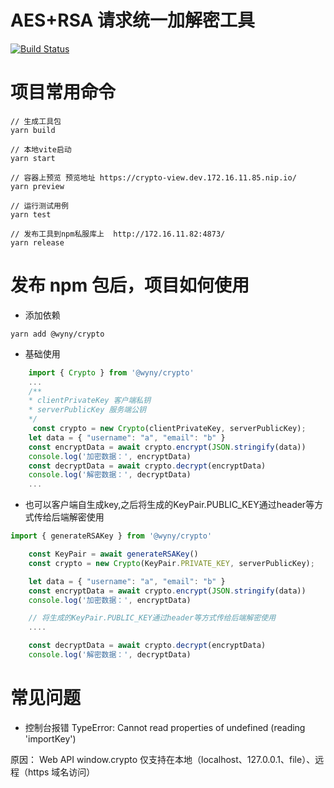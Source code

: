 # AES+RSA 请求统一加解密工具

[![Build Status](https://app.travis-ci.com/wqs576222103/encrypt-utils.svg?token=T85MtSayTDJVsGq9odzs&branch=main)](https://app.travis-ci.com/wqs576222103/encrypt-utils)

# 项目常用命令

```
// 生成工具包
yarn build

// 本地vite启动
yarn start

// 容器上预览 预览地址 https://crypto-view.dev.172.16.11.85.nip.io/
yarn preview

// 运行测试用例
yarn test

// 发布工具到npm私服库上  http://172.16.11.82:4873/
yarn release

```

# 发布 npm 包后，项目如何使用

- 添加依赖

```
yarn add @wyny/crypto
```

- 基础使用

```js
    import { Crypto } from '@wyny/crypto'
    ...
    /**
    * clientPrivateKey 客户端私钥
    * serverPublicKey 服务端公钥
    */
     const crypto = new Crypto(clientPrivateKey, serverPublicKey);
    let data = { "username": "a", "email": "b" }
    const encryptData = await crypto.encrypt(JSON.stringify(data))
    console.log('加密数据：', encryptData)
    const decryptData = await crypto.decrypt(encryptData)
    console.log('解密数据：', decryptData)
    ...
```


- 也可以客户端自生成key,之后将生成的KeyPair.PUBLIC_KEY通过header等方式传给后端解密使用
```js
import { generateRSAKey } from '@wyny/crypto'

    const KeyPair = await generateRSAKey()
    const crypto = new Crypto(KeyPair.PRIVATE_KEY, serverPublicKey);

    let data = { "username": "a", "email": "b" }
    const encryptData = await crypto.encrypt(JSON.stringify(data))
    console.log('加密数据：', encryptData)

    // 将生成的KeyPair.PUBLIC_KEY通过header等方式传给后端解密使用
    ....

    const decryptData = await crypto.decrypt(encryptData)
    console.log('解密数据：', decryptData)

```

# 常见问题

- 控制台报错 TypeError: Cannot read properties of undefined (reading 'importKey')

原因： Web API window.crypto 仅支持在本地（localhost、127.0.0.1、file）、远程（https 域名访问）
`````
